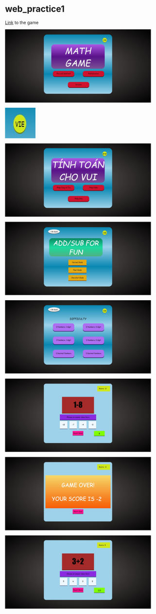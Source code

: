 # web_practice1

<p><a href="https://phnam2.github.io/web_practice1/">Link</a> to the game</p>
<p><img alt="Image" title="icon" src="https://github.com/phNam2/web_practice1/blob/master/image/1.jpg" width="480px" height="240px"/></p>
<p><img alt="Image" title="icon" src="https://github.com/phNam2/web_practice1/blob/master/image/2.jpg" width="100px" height="100px"/></p>
<p><img alt="Image" title="icon" src="https://github.com/phNam2/web_practice1/blob/master/image/3.jpg" width="480px" height="240px"/></p>
<p><img alt="Image" title="icon" src="https://github.com/phNam2/web_practice1/blob/master/image/4.jpg" width="480px" height="240px"/></p>
<p><img alt="Image" title="icon" src="https://github.com/phNam2/web_practice1/blob/master/image/5.jpg" width="480px" height="240px"/></p>
<p><img alt="Image" title="icon" src="https://github.com/phNam2/web_practice1/blob/master/image/6.jpg" width="480px" height="240px"/></p>
<p><img alt="Image" title="icon" src="https://github.com/phNam2/web_practice1/blob/master/image/7.jpg" width="480px" height="240px"/></p>
<p><img alt="Image" title="icon" src="https://github.com/phNam2/web_practice1/blob/master/image/8.jpg" width="480px" height="240px"/></p>